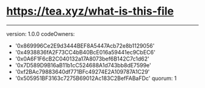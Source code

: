 # https://tea.xyz/what-is-this-file
---
version: 1.0.0
codeOwners:
- '0x869996Ce2E9d3444BEF8A5447Acb72e8b1129056'
- '0x4938836fA2F73CC4bB40BcE016a59441ec9CbEC6'
- '0x0A6F1F6cB2C040132a17A8073bef6B142C7c1d62'
- '0x7D589D9B16aB11b1cC524688A1d743bb8dE7599e'
- '0xf2BAc79883640df771BFc49274E2A109787A1C29'
- '0x505951BF3163c7275B69012Ac183C2BefFABaFDc'
quorum: 1
